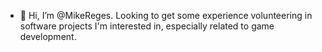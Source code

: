 - 👋 Hi, I’m @MikeReges. Looking to get some experience volunteering in software projects I'm interested in, especially related to game development.
